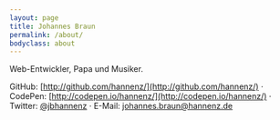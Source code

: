 ```yaml
---
layout: page
title: Johannes Braun
permalink: /about/
bodyclass: about
---
```


Web-Entwickler, Papa und Musiker.

GitHub: [http://github.com/hannenz/](http://github.com/hannenz/) &middot; CodePen: [http://codepen.io/hannenz/](http://codepen.io/hannenz/) &middot; Twitter: [@jbhannenz](https://twitter.com/jbhannenz) &middot; E-Mail: [johannes.braun@hannenz.de](mailto:johannes.braun@hannenz.de)


<!--
This is the base Jekyll theme. You can find out more info about customizing your Jekyll theme, as well as basic Jekyll usage documentation at [jekyllrb.com](http://jekyllrb.com/)

You can find the source code for the Jekyll new theme at: [github.com/jglovier/jekyll-new](https://github.com/jglovier/jekyll-new)

You can find the source code for Jekyll at [github.com/jekyll/jekyll](https://github.com/jekyll/jekyll)
-->